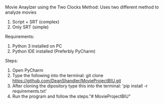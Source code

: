 Movie Anaylzer using the Two Clocks Method:
Uses two different method to analyze movies
1. Script + SRT (complex)
2. Only SRT (simple)

Requirements:
1. Python 3 installed on PC
2. Python IDE installed (Preferbly PyCharm)

Steps:
1. Open PyCharm 
2. Type the following into the terminal: git clone https://github.com/DeanShandler/MovieProjectBIU.git
3. After cloning the dipository type this into the terminal: 'pip install -r requirements.txt'
4. Run the program and follow the steps."# MovieProjectBIU" 
